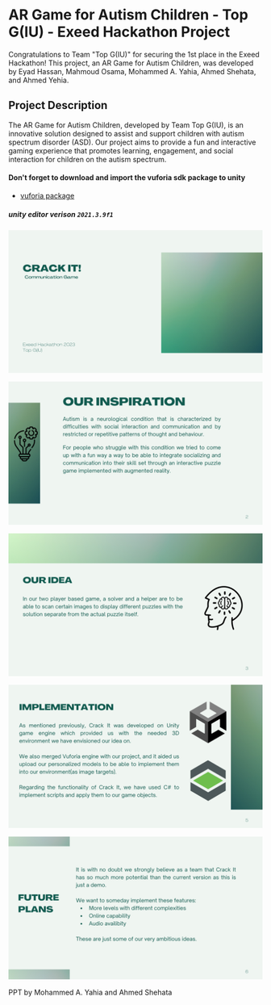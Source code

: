 
# AR Game for Autism Children - Top G(IU) - Exeed Hackathon Project

Congratulations to Team "Top G(IU)" for securing the 1st place in the Exeed Hackathon! This project, an AR Game for Autism Children, was developed by Eyad Hassan, Mahmoud Osama, Mohammed A. Yahia, Ahmed Shehata, and Ahmed Yehia.
## Project Description

The AR Game for Autism Children, developed by Team Top G(IU), is an innovative solution designed to assist and support children with autism spectrum disorder (ASD). Our project aims to provide a fun and interactive gaming experience that promotes learning, engagement, and social interaction for children on the autism spectrum.

#### Don't forget to download and import the vuforia sdk package to unity
- [vuforia package](https://developer.vuforia.com/downloads/SDK)
##### unity editor verison `2021.3.9f1`

![Crack-it](https://github.com/EyadTamer999/Crack-It/blob/75bf2d273249d13e94b9d88ca9e6c162da137ff8/PPT.jpg/page-0.jpg)

![Inspirations](https://github.com/EyadTamer999/Crack-It/blob/75bf2d273249d13e94b9d88ca9e6c162da137ff8/PPT.jpg/page-3.jpg)

![Idea](https://github.com/EyadTamer999/Crack-It/blob/75bf2d273249d13e94b9d88ca9e6c162da137ff8/PPT.jpg/page-4.jpg)

![Implementation](https://github.com/EyadTamer999/Crack-It/blob/75bf2d273249d13e94b9d88ca9e6c162da137ff8/PPT.jpg/page-5.jpg)

![future](https://github.com/EyadTamer999/Crack-It/blob/75bf2d273249d13e94b9d88ca9e6c162da137ff8/PPT.jpg/page-6.jpg)

PPT by Mohammed A. Yahia and Ahmed Shehata


